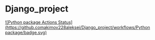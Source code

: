 # Django_project
[![Python package Actions Status](https://github.comakimov228aleksei/Django_project/workflows/Python package/badge.svg)](https://github.com/akimov228aleksei/Django-project/actions)
